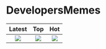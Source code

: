 # DevelopersMemes
Latest             | Top         |  Hot
:-------------------------:|:-------------------------:|:-------------------------:
![](https://github.com/dyoma-veronika/DevelopersLife/blob/master/screenshots/device-2021-01-31-222038.png)   |![](https://github.com/dyoma-veronika/DevelopersLife/blob/master/screenshots/device-2021-01-31-222117.png) |![](https://github.com/dyoma-veronika/DevelopersLife/blob/master/screenshots/device-2021-01-31-222150.png)
